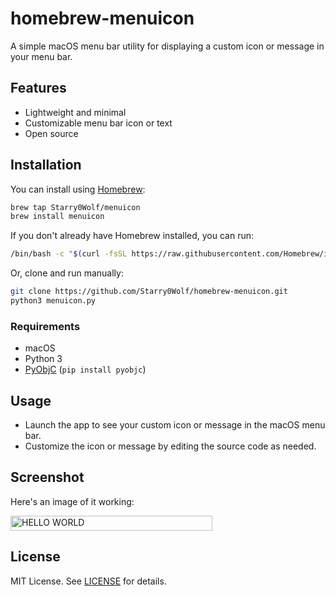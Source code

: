 # homebrew-menuicon

A simple macOS menu bar utility for displaying a custom icon or message in your menu bar.

## Features

- Lightweight and minimal
- Customizable menu bar icon or text
- Open source

## Installation

You can install using [Homebrew](https://brew.sh):

```sh
brew tap Starry0Wolf/menuicon
brew install menuicon
```

If you don't already have Homebrew installed, you can run:
```sh
/bin/bash -c "$(curl -fsSL https://raw.githubusercontent.com/Homebrew/install/HEAD/install.sh)"
```

Or, clone and run manually:

```sh
git clone https://github.com/Starry0Wolf/homebrew-menuicon.git
python3 menuicon.py
```
### Requirements

- macOS
- Python 3
- [PyObjC](https://pyobjc.readthedocs.io/en/latest/) (`pip install pyobjc`)

## Usage

- Launch the app to see your custom icon or message in the macOS menu bar.
- Customize the icon or message by editing the source code as needed.

## Screenshot

Here's an image of it working:

<img width="323" height="24" alt="HELLO WORLD" src="https://github.com/user-attachments/assets/c090bdf7-8d9c-4427-a9c1-f948d63f9560" />

## License

MIT License. See [LICENSE](LICENSE) for details.
